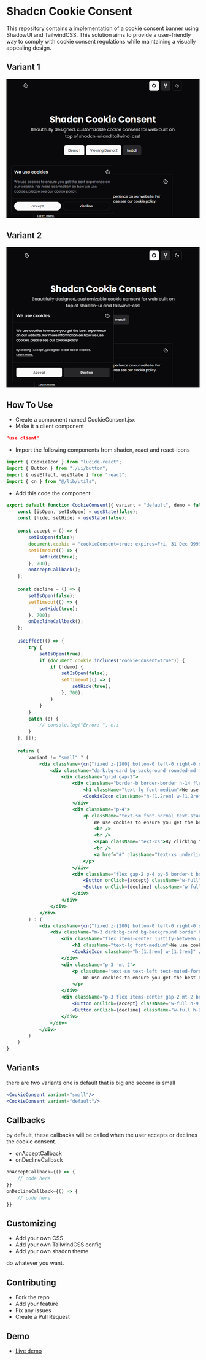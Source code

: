 # Shadcn Cookie Consent

This repository contains a implementation of a cookie consent banner using ShadowUI and TailwindCSS. This solution aims to provide a user-friendly way to comply with cookie consent regulations while maintaining a visually appealing design.

## Variant 1

![preview](/public/preview2.png)

## Variant 2

![preview](/public/preview.png)

## How To Use

- Create a component named CookieConsent.jsx
- Make it a client component

```json
"use client"
```

- Import the following components from shadcn, react and react-icons

```jsx
import { CookieIcon } from "lucide-react";
import { Button } from "./ui/button";
import { useEffect, useState } from "react";
import { cn } from "@/lib/utils";
```

- Add this code the component

```jsx
export default function CookieConsent({ variant = "default", demo = false, onAcceptCallback = () => { }, onDeclineCallback = () => { } }) {
    const [isOpen, setIsOpen] = useState(false);
    const [hide, setHide] = useState(false);

    const accept = () => {
        setIsOpen(false);
        document.cookie = "cookieConsent=true; expires=Fri, 31 Dec 9999 23:59:59 GMT";
        setTimeout(() => {
            setHide(true);
        }, 700);
        onAcceptCallback();
    };

    const decline = () => {
        setIsOpen(false);
        setTimeout(() => {
            setHide(true);
        }, 700);
        onDeclineCallback();
    };

    useEffect(() => {
        try {
            setIsOpen(true);
            if (document.cookie.includes("cookieConsent=true")) {
                if (!demo) {
                    setIsOpen(false);
                    setTimeout(() => {
                        setHide(true);
                    }, 700);
                }
            }
        }
        catch (e) {
            // console.log("Error: ", e);
        }
    }, []);

    return (
        variant != "small" ? (
            <div className={cn("fixed z-[200] bottom-0 left-0 right-0 sm:left-4 sm:bottom-4 w-full sm:max-w-md duration-700", !isOpen ? "transition-[opacity,transform] translate-y-8 opacity-0" : "transition-[opacity,transform] translate-y-0 opacity-100", hide && "hidden")}>
                <div className="dark:bg-card bg-background rounded-md m-3 border border-border shadow-lg">
                    <div className="grid gap-2">
                        <div className="border-b border-border h-14 flex items-center justify-between p-4">
                            <h1 className="text-lg font-medium">We use cookies</h1>
                            <CookieIcon className="h-[1.2rem] w-[1.2rem]" />
                        </div>
                        <div className="p-4">
                            <p className="text-sm font-normal text-start">
                                We use cookies to ensure you get the best experience on our website. For more information on how we use cookies, please see our cookie policy.
                                <br />
                                <br />
                                <span className="text-xs">By clicking "<span className="font-medium opacity-80">Accept</span>", you agree to our use of cookies.</span>
                                <br />
                                <a href="#" className="text-xs underline">Learn more.</a>
                            </p>
                        </div>
                        <div className="flex gap-2 p-4 py-5 border-t border-border dark:bg-background/20">
                            <Button onClick={accept} className="w-full">Accept</Button>
                            <Button onClick={decline} className="w-full" variant="secondary">Decline</Button>
                        </div>
                    </div>
                </div>
            </div>
        ) : (
            <div className={cn("fixed z-[200] bottom-0 left-0 right-0 sm:left-4 sm:bottom-4 w-full sm:max-w-md duration-700", !isOpen ? "transition-[opacity,transform] translate-y-8 opacity-0" : "transition-[opacity,transform] translate-y-0 opacity-100", hide && "hidden")}>
                <div className="m-3 dark:bg-card bg-background border border-border rounded-lg">
                    <div className="flex items-center justify-between p-3">
                        <h1 className="text-lg font-medium">We use cookies</h1>
                        <CookieIcon className="h-[1.2rem] w-[1.2rem]" />
                    </div>
                    <div className="p-3 -mt-2">
                        <p className="text-sm text-left text-muted-foreground">
                            We use cookies to ensure you get the best experience on our website. For more information on how we use cookies, please see our cookie policy.
                        </p>
                    </div>
                    <div className="p-3 flex items-center gap-2 mt-2 border-t">
                        <Button onClick={accept} className="w-full h-9 rounded-full">accept</Button>
                        <Button onClick={decline} className="w-full h-9 rounded-full" variant="outline">decline</Button>
                    </div>
                </div>
            </div>
        )
    )
}
```

## Variants

there are two variants one is default that is big and second is small

```jsx
<CookieConsent variant="small"/>
<CookieConsent variant="default"/>
```

## Callbacks

by default, these callbacks will be called when the user accepts or declines the cookie consent.

- onAcceptCallback
- onDeclineCallback

```jsx
onAcceptCallback={() => {
    // code here
}}
onDeclineCallback={() => { 
    // code here
}}
```

## Customizing

- Add your own CSS
- Add your own TailwindCSS config
- Add your own shadcn theme

do whatever you want.

## Contributing

- Fork the repo
- Add your feature
- Fix any issues
- Create a Pull Request

## Demo

- [Live demo](https://shadcn-cookie-consent.vercel.app)
